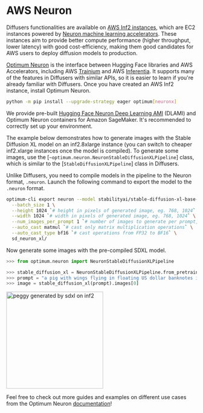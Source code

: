 <!--Copyright 2024 The HuggingFace Team. All rights reserved.

Licensed under the Apache License, Version 2.0 (the "License"); you may not use this file except in compliance with
the License. You may obtain a copy of the License at

http://www.apache.org/licenses/LICENSE-2.0

Unless required by applicable law or agreed to in writing, software distributed under the License is distributed on
an "AS IS" BASIS, WITHOUT WARRANTIES OR CONDITIONS OF ANY KIND, either express or implied. See the License for the
specific language governing permissions and limitations under the License.
-->

# AWS Neuron

Diffusers functionalities are available on [AWS Inf2 instances](https://aws.amazon.com/ec2/instance-types/inf2/), which are EC2 instances powered by [Neuron machine learning accelerators](https://aws.amazon.com/machine-learning/inferentia/). These instances aim to provide better compute performance (higher throughput, lower latency) with good cost-efficiency, making them good candidates for AWS users to deploy diffusion models to production.

[Optimum Neuron](https://huggingface.co/docs/optimum-neuron/en/index) is the interface between Hugging Face libraries and AWS Accelerators, including AWS [Trainium](https://aws.amazon.com/machine-learning/trainium/) and AWS [Inferentia](https://aws.amazon.com/machine-learning/inferentia/). It supports many of the features in Diffusers with similar APIs, so it is easier to learn if you're already familiar with Diffusers. Once you have created an AWS Inf2 instance, install Optimum Neuron.

```bash
python -m pip install --upgrade-strategy eager optimum[neuronx]
```

<Tip>

We provide pre-built [Hugging Face Neuron Deep Learning AMI](https://aws.amazon.com/marketplace/pp/prodview-gr3e6yiscria2) (DLAMI) and Optimum Neuron containers for Amazon SageMaker. It's recommended to correctly set up your environment.

</Tip>

The example below demonstrates how to generate images with the Stable Diffusion XL model on an inf2.8xlarge instance (you can switch to cheaper inf2.xlarge instances once the model is compiled). To generate some images, use the [`~optimum.neuron.NeuronStableDiffusionXLPipeline`] class, which is similar to the [`StableDiffusionXLPipeline`] class in Diffusers.

Unlike Diffusers, you need to compile models in the pipeline to the Neuron format, `.neuron`. Launch the following command to export the model to the `.neuron` format.

```bash
optimum-cli export neuron --model stabilityai/stable-diffusion-xl-base-1.0 \
  --batch_size 1 \
  --height 1024 `# height in pixels of generated image, eg. 768, 1024` \
  --width 1024 `# width in pixels of generated image, eg. 768, 1024` \
  --num_images_per_prompt 1 `# number of images to generate per prompt, defaults to 1` \
  --auto_cast matmul `# cast only matrix multiplication operations` \
  --auto_cast_type bf16 `# cast operations from FP32 to BF16` \
  sd_neuron_xl/
```

Now generate some images with the pre-compiled SDXL model.

```python
>>> from optimum.neuron import NeuronStableDiffusionXLPipeline

>>> stable_diffusion_xl = NeuronStableDiffusionXLPipeline.from_pretrained("sd_neuron_xl/")
>>> prompt = "a pig with wings flying in floating US dollar banknotes in the air, skyscrapers behind, warm color palette, muted colors, detailed, 8k"
>>> image = stable_diffusion_xl(prompt).images[0]
```

<img
  src="https://huggingface.co/datasets/Jingya/document_images/resolve/main/optimum/neuron/sdxl_pig.png"
  width="256"
  height="256"
  alt="peggy generated by sdxl on inf2"
/>

Feel free to check out more guides and examples on different use cases from the Optimum Neuron [documentation](https://huggingface.co/docs/optimum-neuron/en/inference_tutorials/stable_diffusion#generate-images-with-stable-diffusion-models-on-aws-inferentia)!
